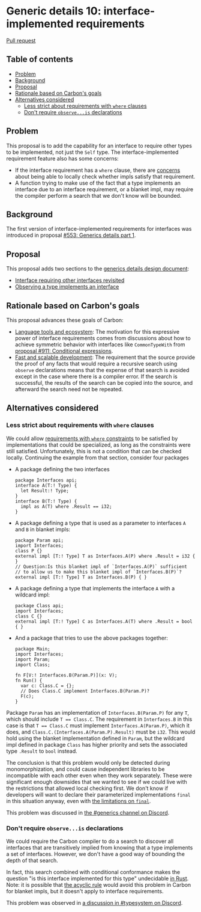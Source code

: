 # Generic details 10: interface-implemented requirements

<!--
Part of the Carbon Language project, under the Apache License v2.0 with LLVM
Exceptions. See /LICENSE for license information.
SPDX-License-Identifier: Apache-2.0 WITH LLVM-exception
-->

[Pull request](https://github.com/carbon-language/carbon-lang/pull/1088)

<!-- toc -->

## Table of contents

-   [Problem](#problem)
-   [Background](#background)
-   [Proposal](#proposal)
-   [Rationale based on Carbon's goals](#rationale-based-on-carbons-goals)
-   [Alternatives considered](#alternatives-considered)
    -   [Less strict about requirements with `where` clauses](#less-strict-about-requirements-with-where-clauses)
    -   [Don't require `observe...is` declarations](#dont-require-observeis-declarations)

<!-- tocstop -->

## Problem

This proposal is to add the capability for an interface to require other types
to be implemented, not just the `Self` type. The interface-implemented
requirement feature also has some concerns:

-   If the interface requirement has a `where` clause, there are
    [concerns](#less-strict-about-requirements-with-where-clauses) about being
    able to locally check whether impls satisfy that requirement.
-   A function trying to make use of the fact that a type implements an
    interface due to an interface requirement, or a blanket impl, may require
    the compiler perform a search that we don't know will be bounded.

## Background

The first version of interface-implemented requirements for interfaces was
introduced in proposal
[#553: Generics details part 1](https://github.com/carbon-language/carbon-lang/pull/553).

## Proposal

This proposal adds two sections to the
[generics details design document](/docs/design/generics/details.md):

-   [Interface requiring other interfaces revisited](/docs/design/generics/details.md#interface-requiring-other-interfaces-revisited)
-   [Observing a type implements an interface](/docs/design/generics/details.md#observing-a-type-implements-an-interface)

## Rationale based on Carbon's goals

This proposal advances these goals of Carbon:

-   [Language tools and ecosystem](/docs/project/goals.md#language-tools-and-ecosystem):
    The motivation for this expressive power of interface requirements comes
    from discussions about how to achieve symmetric behavior with interfaces
    like `CommonTypeWith` from
    [proposal #911: Conditional expressions](https://github.com/carbon-language/carbon-lang/pull/911).
-   [Fast and scalable development](/docs/project/goals.md#fast-and-scalable-development):
    The requirement that the source provide the proof of any facts that would
    require a recursive search using `observe` declarations means that the
    expense of that search is avoided except in the case where there is a
    compiler error. If the search is successful, the results of the search can
    be copied into the source, and afterward the search need not be repeated.

## Alternatives considered

### Less strict about requirements with `where` clauses

We could allow
[requirements with `where` constraints](/docs/design/generics/details.md#requirements-with-where-constraints)
to be satisfied by implementations that could be specialized, as long as the
constraints were still satisfied. Unfortunately, this is not a condition that
can be checked locally. Continuing the example from that section, consider four
packages

-   A package defining the two interfaces

    ```
    package Interfaces api;
    interface A(T:! Type) {
      let Result:! Type;
    }
    interface B(T:! Type) {
      impl as A(T) where .Result == i32;
    }
    ```

-   A package defining a type that is used as a parameter to interfaces `A` and
    `B` in blanket impls:

    ```
    package Param api;
    import Interfaces;
    class P {}
    external impl [T:! Type] T as Interfaces.A(P) where .Result = i32 { }
    // Question:Is this blanket impl of `Interfaces.A(P)` sufficient
    // to allow us to make this blanket impl of `Interfaces.B(P)`?
    external impl [T:! Type] T as Interfaces.B(P) { }
    ```

-   A package defining a type that implements the interface `A` with a wildcard
    impl:

    ```
    package Class api;
    import Interfaces;
    class C {}
    external impl [T:! Type] C as Interfaces.A(T) where .Result = bool { }
    ```

-   And a package that tries to use the above packages together:

    ```
    package Main;
    import Interfaces;
    import Param;
    import Class;

    fn F[V:! Interfaces.B(Param.P)](x: V);
    fn Run() {
      var c: Class.C = {};
      // Does Class.C implement Interfaces.B(Param.P)?
      F(c);
    }
    ```

Package `Param` has an implementation of `Interfaces.B(Param.P)` for any `T`,
which should include `T == Class.C`. The requirement in `Interfaces.B` in this
case is that `T == Class.C` must implement `Interfaces.A(Param.P)`, which it
does, and `Class.C.(Interfaces.A(Param.P).Result)` must be `i32`. This would
hold using the blanket implementation defined in `Param`, but the wildcard impl
defined in package `Class` has higher priority and sets the associated type
`.Result` to `bool` instead.

The conclusion is that this problem would only be detected during
monomorphization, and could cause independent libraries to be incompatible with
each other even when they work separately. These were significant enough
downsides that we wanted to see if we could live with the restrictions that
allowed local checking first. We don't know if developers will want to declare
their parameterized implementations `final` in this situation anyway, even with
[the limitations on `final`](/docs/design/generics/details.md#libraries-that-can-contain-final-impls).

This problem was discussed in
[the #generics channel on Discord](https://discord.com/channels/655572317891461132/941071822756143115/941089885475962940).

### Don't require `observe...is` declarations

We could require the Carbon compiler to do a search to discover all interfaces
that are transitively implied from knowing that a type implements a set of
interfaces. However, we don't have a good way of bounding the depth of that
search.

In fact, this search combined with conditional conformance makes the question
"is this interface implemented for this type" undecidable
[in Rust](https://sdleffler.github.io/RustTypeSystemTuringComplete/). Note: it
is possible that
[the acyclic rule](/docs/design/generics/details.md#acyclic-rule) would avoid
this problem in Carbon for blanket impls, but it doesn't apply to interface
requirements.

This problem was observed in
[a discussion in #typesystem on Discord](https://discord.com/channels/655572317891461132/708431657849585705/938167784565792848).
